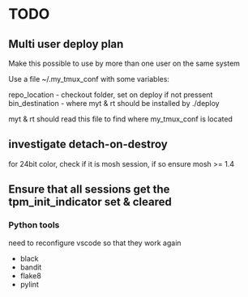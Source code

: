 # TODO

## Multi user deploy plan

Make this possible to use by more than one user on the same system

Use a file ~/.my_tmux_conf with some variables:

repo_location - checkout folder, set on deploy if not pressent
bin_destination - where myt & rt should be installed by ./deploy

myt & rt should read this file to find where my_tmux_conf is located

## investigate detach-on-destroy

for 24bit color, check if it is mosh session, if so ensure mosh >= 1.4

## Ensure that all sessions get the tpm_init_indicator set & cleared

### Python tools

need to reconfigure vscode so that they work again

- black
- bandit
- flake8
- pylint
